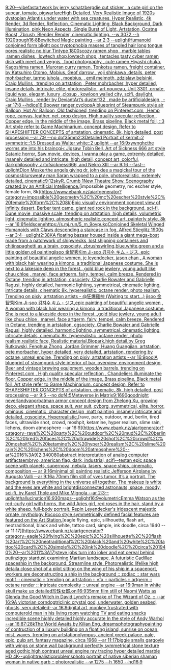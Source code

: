 [9:20](https://www.ebank.nz/aiartgenerator?category=9%3A20)[--vibefast](https://www.ebank.nz/aiartgenerator?category=--vibefast)[artwork by jerry schatzberg](https://www.ebank.nz/aiartgenerator?category=artwork%20by%20jerry%20schatzberg)[die cut sticker , a cute girl on the sup](https://www.ebank.nz/aiartgenerator?category=die%20cut%20sticker%20%2C%20a%20cute%20girl%20on%20the%20sup)[car, tomato, pig](https://www.ebank.nz/aiartgenerator?category=car%2C%20tomato%2C%20pig)[warfare](https://www.ebank.nz/aiartgenerator?category=warfare)[High Detailed, Very Realistic Image of 1920s dystopian Atlantis under water with sea creatures, Hyper Realistic, 4k Render, 3d Render, Reflection, Cinematic Lighting, Black Background, Dark Illumination, pink Neon Aspects, Single Burst of Light, Artstation, Ocatne Boost, Zbrush, Blender Render, cinematic lighting. --w 3072 --h 1920](https://www.ebank.nz/aiartgenerator?category=High%20Detailed%2C%20Very%20Realistic%20Image%20of%201920s%20dystopian%20Atlantis%20under%20water%20with%20sea%20creatures%2C%20Hyper%20Realistic%2C%204k%20Render%2C%203d%20Render%2C%20Reflection%2C%20Cinematic%20Lighting%2C%20Black%20Background%2C%20Dark%20Illumination%2C%20pink%20Neon%20Aspects%2C%20Single%20Burst%20of%20Light%2C%20Artstation%2C%20Ocatne%20Boost%2C%20Zbrush%2C%20Blender%20Render%2C%20cinematic%20lighting.%20--w%203072%20--h%201920)[](https://www.ebank.nz/aiartgenerator?category=)[trough](https://www.ebank.nz/aiartgenerator?category=trough)[16:8](https://www.ebank.nz/aiartgenerator?category=16%3A8)[Bewitched Magic painting --ar 2:3 --uplight](https://www.ebank.nz/aiartgenerator?category=Bewitched%20Magic%20painting%20--ar%202%3A3%20--uplight)[Humanoid conjoined form blight pox tryptophobia masses of tangled hair long tongue pores realistic no blur  Tintype 1800s](https://www.ebank.nz/aiartgenerator?category=Humanoid%20conjoined%20form%20blight%20pox%20tryptophobia%20masses%20of%20tangled%20hair%20long%20tongue%20pores%20realistic%20no%20blur%20%20Tintype%201800s)[cozy ramen shop , marble tables ,ramen dishes , lowtech shop,lowtech shop , tentacles,tasty cyber ramen dish with meet and veggis , food photography , cute ramen  Hiyashi chūka. Kagoshima ramen. Muroran curry ramen. Tonkotsu ramen, freight container, by Katsuhiro Otomo, Mobius, Geof darrow , yoji shinkawa ,details, peter mohrbacher, tarmo juhola , moebius, , emil melmoth, zdzislaw belsinki, Craig Mullins , trending on artstation , Peter mohrbacher, hyper detailed, insane details, intricate, elite, photorealistic , art nouveau, Unit 3301 ,ornate, liquid wax, elegant, luxury ,closup , kowloon walled city, scifi, daylight, Craig Mullins , render by DeviantArt’s duster132 , made by artificialdesign , --ar 17:8 --hd](https://www.ebank.nz/aiartgenerator?category=cozy%20ramen%20shop%20%2C%20marble%20tables%20%2Cramen%20dishes%20%2C%20lowtech%20shop%2Clowtech%20shop%20%2C%20tentacles%2Ctasty%20cyber%20ramen%20dish%20with%20meet%20and%20veggis%20%2C%20food%20photography%20%2C%20cute%20ramen%20%20Hiyashi%20ch%C5%ABka.%20Kagoshima%20ramen.%20Muroran%20curry%20ramen.%20Tonkotsu%20ramen%2C%20freight%20container%2C%20by%20Katsuhiro%20Otomo%2C%20Mobius%2C%20Geof%20darrow%20%2C%20yoji%20shinkawa%20%2Cdetails%2C%20peter%20mohrbacher%2C%20tarmo%20juhola%20%2C%20moebius%2C%20%2C%20emil%20melmoth%2C%20zdzislaw%20belsinki%2C%20Craig%20Mullins%20%2C%20trending%20on%20artstation%20%2C%20Peter%20mohrbacher%2C%20hyper%20detailed%2C%20insane%20details%2C%20intricate%2C%20elite%2C%20photorealistic%20%2C%20art%20nouveau%2C%20Unit%203301%20%2Cornate%2C%20liquid%20wax%2C%20elegant%2C%20luxury%20%2Cclosup%20%2C%20kowloon%20walled%20city%2C%20scifi%2C%20daylight%2C%20Craig%20Mullins%20%2C%20render%20by%20DeviantArt%E2%80%99s%20duster132%20%2C%20made%20by%20artificialdesign%20%2C%20--ar%2017%3A8%20--hd)[ice](https://www.ebank.nz/aiartgenerator?category=ice)[16:9](https://www.ebank.nz/aiartgenerator?category=16%3A9)[power ranger cyclops](https://www.ebank.nz/aiartgenerator?category=power%20ranger%20cyclops)[A blueprint of Steampunk style air Balloon,  Hot Air Balloon, Old fashioned, trending on Pinterest.com  , Hemp rope, canvas, leather, net, prop design, High quality specular reflection , Copper  edge, in the middle of the image, Brass pipeline,  Black metal foil,  ::3  Art style refer to Game Machinarium.  concept design, Refer to SHAPESHIFTER CONCEPTS  of artstation, cinematic,  8k, high detailed,  post processing    --ar 7:9   --no dof](https://www.ebank.nz/aiartgenerator?category=A%20blueprint%20of%20Steampunk%20style%20air%20Balloon%2C%20%20Hot%20Air%20Balloon%2C%20Old%20fashioned%2C%20trending%20on%20Pinterest.com%20%20%2C%20Hemp%20rope%2C%20canvas%2C%20leather%2C%20net%2C%20prop%20design%2C%20High%20quality%20specular%20reflection%20%2C%20Copper%20%20edge%2C%20in%20the%20middle%20of%20the%20image%2C%20Brass%20pipeline%2C%20%20Black%20metal%20foil%2C%20%20%3A%3A3%20%20Art%20style%20refer%20to%20Game%20Machinarium.%20%20concept%20design%2C%20Refer%20to%20SHAPESHIFTER%20CONCEPTS%20%20of%20artstation%2C%20cinematic%2C%20%208k%2C%20high%20detailed%2C%20%20post%20processing%20%20%20%20--ar%207%3A9%20%20%20--no%20dof)[35mm](https://www.ebank.nz/aiartgenerator?category=35mm)[2:3](https://www.ebank.nz/aiartgenerator?category=2%3A3)[Detailed Portrait of kermit::2 symmetric::1.5 Dressed as Walter white::2 uplight --ar 16:9](https://www.ebank.nz/aiartgenerator?category=Detailed%20Portrait%20of%20kermit%3A%3A2%20symmetric%3A%3A1.5%20Dressed%20as%20Walter%20white%3A%3A2%20uplight%20--ar%2016%3A9)[xywnghc](https://www.ebank.nz/aiartgenerator?category=xywnghc)[the worms ate into his brain](https://www.ebank.nz/aiartgenerator?category=the%20worms%20ate%20into%20his%20brain)[cgi](https://www.ebank.nz/aiartgenerator?category=cgi)[< Jigsaw Tobin Bell, Art of Sickness 666 art style Satanic horror, Saw movie, devices, I wanna play a game, extremly detailed, insanely detailed and intricate, high detail, concept art, colorful, darkphilosophy, artofsickness666, and Nekro XIII --ar 9:16 --fast](https://www.ebank.nz/aiartgenerator?category=%3C%20Jigsaw%20Tobin%20Bell%2C%20Art%20of%20Sickness%20666%20art%20style%20Satanic%20horror%2C%20Saw%20movie%2C%20devices%2C%20I%20wanna%20play%20a%20game%2C%20extremly%20detailed%2C%20insanely%20detailed%20and%20intricate%2C%20high%20detail%2C%20concept%20art%2C%20colorful%2C%20darkphilosophy%2C%20artofsickness666%2C%20and%20Nekro%20XIII%20--ar%209%3A16%20--fast)[--uplight](https://www.ebank.nz/aiartgenerator?category=--uplight)[Dion Mesker](https://www.ebank.nz/aiartgenerator?category=Dion%20Mesker)[the angels giving dr. john dee a magickal tour of the cosmos](https://www.ebank.nz/aiartgenerator?category=the%20angels%20giving%20dr.%20john%20dee%20a%20magickal%20tour%20of%20the%20cosmos)[blur](https://www.ebank.nz/aiartgenerator?category=blur)[sweaty man Saran wrapped to a pole. photorealistic, extemely detailed, cinematic](https://www.ebank.nz/aiartgenerator?category=sweaty%20man%20Saran%20wrapped%20to%20a%20pole.%20photorealistic%2C%20extemely%20detailed%2C%20cinematic)[9:12](https://www.ebank.nz/aiartgenerator?category=9%3A12)[sky](https://www.ebank.nz/aiartgenerator?category=sky)[R. Crumb ](https://www.ebank.nz/aiartgenerator?category=R.%20Crumb%20)[1](https://www.ebank.nz/aiartgenerator?category=1)[New Theatre Show. Scenography created by an Artificial Intelligence.](https://www.ebank.nz/aiartgenerator?category=New%20Theatre%20Show.%20Scenography%20created%20by%20an%20Artificial%20Intelligence.)[impossible geometry, mc escher style, female form, 8k](https://www.ebank.nz/aiartgenerator?category=impossible%20geometry%2C%20mc%20escher%20style%2C%20female%20form%2C%208k)[Epic visually environment concept view of  infinity desert, Berber tent camp, giant red rock in the background, sci-fi, Dune movie, massive scale, trending on artstation, high details, volumetric light, cinematic lighting, atmospheric realistic,concept art, painterly style, 8k --ar 16:6](https://www.ebank.nz/aiartgenerator?category=Epic%20visually%20environment%20concept%20view%20of%20%20infinity%20desert%2C%20Berber%20tent%20camp%2C%20giant%20red%20rock%20in%20the%20background%2C%20sci-fi%2C%20Dune%20movie%2C%20massive%20scale%2C%20trending%20on%20artstation%2C%20high%20details%2C%20volumetric%20light%2C%20cinematic%20lighting%2C%20atmospheric%20realistic%2Cconcept%20art%2C%20painterly%20style%2C%208k%20--ar%2016%3A6)[field](https://www.ebank.nz/aiartgenerator?category=field)[scene](https://www.ebank.nz/aiartgenerator?category=scene)[<https://s.mj.run/5_m_9ovpukg>](https://www.ebank.nz/aiartgenerator?category=%3Chttps%3A//s.mj.run/5_m_9ovpukg%3E)[Conjoined Skeletal Winged Humanoids with Claws descending a staircase in fog, Alfred Stieglitz 1900s --ar 3:4](https://www.ebank.nz/aiartgenerator?category=Conjoined%20Skeletal%20Winged%20Humanoids%20with%20Claws%20descending%20a%20staircase%20in%20fog%2C%20Alfred%20Stieglitz%201900s%20--ar%203%3A4)[--uplight](https://www.ebank.nz/aiartgenerator?category=--uplight)[2:3](https://www.ebank.nz/aiartgenerator?category=2%3A3)[8K](https://www.ebank.nz/aiartgenerator?category=8K)[A floating bazaar housed inside a giant mega-boat made from a patchwork of shipwrecks, lost shipping containers and chitin](https://www.ebank.nz/aiartgenerator?category=A%20floating%20bazaar%20housed%20inside%20a%20giant%20mega-boat%20made%20from%20a%20patchwork%20of%20shipwrecks%2C%20lost%20shipping%20containers%20and%20chitin)[spaghetti as a brain, cgsociety, zbrush](https://www.ebank.nz/aiartgenerator?category=spaghetti%20as%20a%20brain%2C%20cgsociety%2C%20zbrush)[swirling,blue.white,green and a little golden,oil painting](https://www.ebank.nz/aiartgenerator?category=swirling%2Cblue.white%2Cgreen%20and%20a%20little%20golden%2Coil%20painting)[jisoo 金智秀Kim Ji-soo 김지수 キム・ジス, epic painting of beautiful angelic women, jc leyendecker, jason chan , A woman with black hair wearing a kimono, a traditional Japanese costume. She is next to a lakeside deep in the forest..,gold blue jewlery, young adult like chuu chloe , marvel, face artgerm, fairy, tempel, calm breeze, Rendered in Octane, trending in artstation, cgsociety, Charlie Bowater and Gabrielle Ragusi, highly detailed, harmonic lighting, symmetrical, cinematic lighting, intricate details, cinematic 8k, hyperealistic, octane render, photo realism, Trending on pixiv, artstation artists - @狂爆雞神 (Waiting to start...) jisoo 金智秀Kim Ji-soo 김지수 キム・ジス,epic painting of beautiful angelic women , A woman with black hair wearing a kimono, a traditional Japanese costume. She is next to a lakeside deep in the forest..,gold blue jewlery, young adult like chuu chloe , marvel, face artgerm, fairy, tempel, calm breeze, Rendered in Octane, trending in artstation, cgsociety, Charlie Bowater and Gabrielle Ragusi, highly detailed, harmonic lighting, symmetrical, cinematic lighting, intricate details, cinematic 8k, hyperealistic, octane render, photo realism,realistic face, Realistic material,Biopark,high detail,by Greg Rutkowski, Fenghua Zhong, Jordan Grimmer, Huang Guangjian, artstation, pete morbacher, hyper detailed, very detailed, artstation, rendering by octane, unreal engine, Trending on pixiv, artstation artists --ar 16:9](https://www.ebank.nz/aiartgenerator?category=jisoo%20%E9%87%91%E6%99%BA%E7%A7%80Kim%20Ji-soo%20%EA%B9%80%EC%A7%80%EC%88%98%20%E3%82%AD%E3%83%A0%E3%83%BB%E3%82%B8%E3%82%B9%2C%20epic%20painting%20of%20beautiful%20angelic%20women%2C%20jc%20leyendecker%2C%20jason%20chan%20%2C%20A%20woman%20with%20black%20hair%20wearing%20a%20kimono%2C%20a%20traditional%20Japanese%20costume.%20She%20is%20next%20to%20a%20lakeside%20deep%20in%20the%20forest..%2Cgold%20blue%20jewlery%2C%20young%20adult%20like%20chuu%20chloe%20%2C%20marvel%2C%20face%20artgerm%2C%20fairy%2C%20tempel%2C%20calm%20breeze%2C%20Rendered%20in%20Octane%2C%20trending%20in%20artstation%2C%20cgsociety%2C%20Charlie%20Bowater%20and%20Gabrielle%20Ragusi%2C%20highly%20detailed%2C%20harmonic%20lighting%2C%20symmetrical%2C%20cinematic%20lighting%2C%20intricate%20details%2C%20cinematic%208k%2C%20hyperealistic%2C%20octane%20render%2C%20photo%20realism%2C%20Trending%20on%20pixiv%2C%20artstation%20artists%20-%20%40%E7%8B%82%E7%88%86%E9%9B%9E%E7%A5%9E%20%28Waiting%20to%20start...%29%20jisoo%20%E9%87%91%E6%99%BA%E7%A7%80Kim%20Ji-soo%20%EA%B9%80%EC%A7%80%EC%88%98%20%E3%82%AD%E3%83%A0%E3%83%BB%E3%82%B8%E3%82%B9%2Cepic%20painting%20of%20beautiful%20angelic%20women%20%2C%20A%20woman%20with%20black%20hair%20wearing%20a%20kimono%2C%20a%20traditional%20Japanese%20costume.%20She%20is%20next%20to%20a%20lakeside%20deep%20in%20the%20forest..%2Cgold%20blue%20jewlery%2C%20young%20adult%20like%20chuu%20chloe%20%2C%20marvel%2C%20face%20artgerm%2C%20fairy%2C%20tempel%2C%20calm%20breeze%2C%20Rendered%20in%20Octane%2C%20trending%20in%20artstation%2C%20cgsociety%2C%20Charlie%20Bowater%20and%20Gabrielle%20Ragusi%2C%20highly%20detailed%2C%20harmonic%20lighting%2C%20symmetrical%2C%20cinematic%20lighting%2C%20intricate%20details%2C%20cinematic%208k%2C%20hyperealistic%2C%20octane%20render%2C%20photo%20realism%2Crealistic%20face%2C%20Realistic%20material%2CBiopark%2Chigh%20detail%2Cby%20Greg%20Rutkowski%2C%20Fenghua%20Zhong%2C%20Jordan%20Grimmer%2C%20Huang%20Guangjian%2C%20artstation%2C%20pete%20morbacher%2C%20hyper%20detailed%2C%20very%20detailed%2C%20artstation%2C%20rendering%20by%20octane%2C%20unreal%20engine%2C%20Trending%20on%20pixiv%2C%20artstation%20artists%20--ar%2016%3A9)[pool](https://www.ebank.nz/aiartgenerator?category=pool)[A blueprint of steampunk style interior of bar,  overview, environment  design,  Beer and vintage brewing equipment, wooden barrels,  trending on Pinterest.com  , High quality specular reflection ,  Chandeliers illuminate the floor, Copper  edge, in the middle of the image, Brass pipeline,  Black metal foil,  Art style refer to Game Machinarium.  concept design, Refer to SHAPESHIFTER CONCEPTS  of artstation, cinematic,  8k, high detailed,  post processing    --ar 9:5   --no dof](https://www.ebank.nz/aiartgenerator?category=A%20blueprint%20of%20steampunk%20style%20interior%20of%20bar%2C%20%20overview%2C%20environment%20%20design%2C%20%20Beer%20and%20vintage%20brewing%20equipment%2C%20wooden%20barrels%2C%20%20trending%20on%20Pinterest.com%20%20%2C%20High%20quality%20specular%20reflection%20%2C%20%20Chandeliers%20illuminate%20the%20floor%2C%20Copper%20%20edge%2C%20in%20the%20middle%20of%20the%20image%2C%20Brass%20pipeline%2C%20%20Black%20metal%20foil%2C%20%20Art%20style%20refer%20to%20Game%20Machinarium.%20%20concept%20design%2C%20Refer%20to%20SHAPESHIFTER%20CONCEPTS%20%20of%20artstation%2C%20cinematic%2C%20%208k%2C%20high%20detailed%2C%20%20post%20processing%20%20%20%20--ar%209%3A5%20%20%20--no%20dof)[4:5](https://www.ebank.nz/aiartgenerator?category=4%3A5)[Metaverse in Matrix](https://www.ebank.nz/aiartgenerator?category=Metaverse%20in%20Matrix)[9:16](https://www.ebank.nz/aiartgenerator?category=9%3A16)[90](https://www.ebank.nz/aiartgenerator?category=90)[goodnight neverland](https://www.ebank.nz/aiartgenerator?category=goodnight%20neverland)[vapor](https://www.ebank.nz/aiartgenerator?category=vapor)[batman armor concept design from Zhelong Xu, growing deco, elegant shape, space suit, war suit, cyborg, symmetrical, elite, horror, ominous, cinematic, character design, matt painting, insanely intricate and detailed, cgsociety, Hyperrealistic.](https://www.ebank.nz/aiartgenerator?category=batman%20armor%20concept%20design%20from%20Zhelong%20Xu%2C%20growing%20deco%2C%20elegant%20shape%2C%20space%20suit%2C%20war%20suit%2C%20cyborg%2C%20symmetrical%2C%20elite%2C%20horror%2C%20ominous%2C%20cinematic%2C%20character%20design%2C%20matt%20painting%2C%20insanely%20intricate%20and%20detailed%2C%20cgsociety%2C%20Hyperrealistic.)[rave, party, outdoor, mud, berlin, tired faces, ultrawide shot, crowd, moshpit, ketamine, hyper realism, slime rain, lichens, doom atmosphere --ar 16:9](https://www.ebank.nz/aiartgenerator?category=rave%2C%20party%2C%20outdoor%2C%20mud%2C%20berlin%2C%20tired%20faces%2C%20ultrawide%20shot%2C%20crowd%2C%20moshpit%2C%20ketamine%2C%20hyper%20realism%2C%20slime%20rain%2C%20lichens%2C%20doom%20atmosphere%20--ar%2016%3A9)[2:3](https://www.ebank.nz/aiartgenerator?category=2%3A3)[400](https://www.ebank.nz/aiartgenerator?category=400)[80](https://www.ebank.nz/aiartgenerator?category=80)[abstract interpretation of analog computer artifacts](https://www.ebank.nz/aiartgenerator?category=abstract%20interpretation%20of%20analog%20computer%20artifacts)[embryo, american flag, dark, industrial, scifi](https://www.ebank.nz/aiartgenerator?category=embryo%2C%20american%20flag%2C%20dark%2C%20industrial%2C%20scifi)[--test](https://www.ebank.nz/aiartgenerator?category=--test)[an epic space scene with planets, supernova, nebula, lasers, space ships, cinematic, composition — ar 9:16](https://www.ebank.nz/aiartgenerator?category=an%20epic%20space%20scene%20with%20planets%2C%20supernova%2C%20nebula%2C%20lasers%2C%20space%20ships%2C%20cinematic%2C%20composition%20%E2%80%94%20ar%209%3A16)[minimal oil painting realistic Jefferson Airplane by Augusto Valli --ar 9:16](https://www.ebank.nz/aiartgenerator?category=minimal%20oil%20painting%20realistic%20Jefferson%20Airplane%20by%20Augusto%20Valli%20--ar%209%3A16)[a 70mm film still of yves tumor. It’s a portrait. The background is everything in the universe all together. The makeup is white and the eyes are white and bright](https://www.ebank.nz/aiartgenerator?category=a%2070mm%20film%20still%20of%20yves%20tumor.%20It%E2%80%99s%20a%20portrait.%20The%20background%20is%20everything%20in%20the%20universe%20all%20together.%20The%20makeup%20is%20white%20and%20the%20eyes%20are%20white%20and%20bright)[disconnected astronauts, space, moody, sci-fi, by Karel Thole and Mike Mignola --ar 2:3](https://www.ebank.nz/aiartgenerator?category=disconnected%20astronauts%2C%20space%2C%20moody%2C%20sci-fi%2C%20by%20Karel%20Thole%20and%20Mike%20Mignola%20--ar%202%3A3)[--uplight](https://www.ebank.nz/aiartgenerator?category=--uplight)[hallucination](https://www.ebank.nz/aiartgenerator?category=hallucination)[16:9](https://www.ebank.nz/aiartgenerator?category=16%3A9)[30](https://www.ebank.nz/aiartgenerator?category=30)[maps](https://www.ebank.nz/aiartgenerator?category=maps)[--uplight](https://www.ebank.nz/aiartgenerator?category=--uplight)[16:9](https://www.ebank.nz/aiartgenerator?category=16%3A9)[volumetric](https://www.ebank.nz/aiartgenerator?category=volumetric)[Emma Watson as the red-curly girl with horns, the wild Aries girl, red roses in the hair. stand by a white sheep. full-body portrait, Repin Leyendecker's iridescent majestic ornate, mythology Rococo style,symmetrically defined facial features are featured on the Art Station.](https://www.ebank.nz/aiartgenerator?category=Emma%20Watson%20as%20the%20red-curly%20girl%20with%20horns%2C%20the%20wild%20Aries%20girl%2C%20red%20roses%20in%20the%20hair.%20stand%20by%20a%20white%20sheep.%20full-body%20portrait%2C%20Repin%20Leyendecker%27s%20iridescent%20majestic%20ornate%2C%20mythology%20Rococo%20style%2Csymmetrically%20defined%20facial%20features%20are%20featured%20on%20the%20Art%20Station.)[eagle flying, epic, sillhouette, flash art, neotraditional, black and white, tattoo card, simple, ink doodle, circa 1940 --ar 11:17](https://www.ebank.nz/aiartgenerator?category=eagle%20flying%2C%20epic%2C%20sillhouette%2C%20flash%20art%2C%20neotraditional%2C%20black%20and%20white%2C%20tattoo%20card%2C%20simple%2C%20ink%20doodle%2C%20circa%201940%20--ar%2011%3A17)[steve jobs turn into joker and eat cereal behind putin](https://www.ebank.nz/aiartgenerator?category=steve%20jobs%20turn%20into%20joker%20and%20eat%20cereal%20behind%20putin)[ziggy stardust examining Martian landscape. A futuristic Cadillac spaceship in the background. Streamline style. Photorealistic lifelike high detail](https://www.ebank.nz/aiartgenerator?category=ziggy%20stardust%20examining%20Martian%20landscape.%20A%20futuristic%20Cadillac%20spaceship%20in%20the%20background.%20Streamline%20style.%20Photorealistic%20lifelike%20high%20detail)[a close shot of a pilot sitting on the wing of his ship in a spaceport, workers are deconstructing a ship in the background :: zodiac :: star wars motif :: cinematic :: trending on artstation :: vfx :: particles :: artgerm :: octane render :: intricate complexity :: unreal engine --ar 16:9](https://www.ebank.nz/aiartgenerator?category=a%20close%20shot%20of%20a%20pilot%20sitting%20on%20the%20wing%20of%20his%20ship%20in%20a%20spaceport%2C%20workers%20are%20deconstructing%20a%20ship%20in%20the%20background%20%3A%3A%20zodiac%20%3A%3A%20star%20wars%20motif%20%3A%3A%20cinematic%20%3A%3A%20trending%20on%20artstation%20%3A%3A%20vfx%20%3A%3A%20particles%20%3A%3A%20artgerm%20%3A%3A%20octane%20render%20%3A%3A%20intricate%20complexity%20%3A%3A%20unreal%20engine%20--ar%2016%3A9)[man in white skull make up detailed](https://www.ebank.nz/aiartgenerator?category=man%20in%20white%20skull%20make%20up%20detailed)[珍珠女郎,oni](https://www.ebank.nz/aiartgenerator?category=%E7%8F%8D%E7%8F%A0%E5%A5%B3%E9%83%8E%2Coni)[16:9](https://www.ebank.nz/aiartgenerator?category=16%3A9)[35mm film still of Naomi Watts as Glenda the Good Witch in David Lynch's remake of The Wizard of Oz. :: --ar 16:9](https://www.ebank.nz/aiartgenerator?category=35mm%20film%20still%20of%20Naomi%20Watts%20as%20Glenda%20the%20Good%20Witch%20in%20David%20Lynch%27s%20remake%20of%20The%20Wizard%20of%20Oz.%20%3A%3A%20--ar%2016%3A9)[A victorian corndog](https://www.ebank.nz/aiartgenerator?category=A%20victorian%20corndog)[triclinic crystal god, underwater, golden seabed, ghosts, very detailed--ar 16:9](https://www.ebank.nz/aiartgenerator?category=triclinic%20crystal%20god%2C%20underwater%2C%20golden%20seabed%2C%20ghosts%2C%20very%20detailed--ar%2016%3A9)[digital art, monkey frustrated with computer](https://www.ebank.nz/aiartgenerator?category=digital%20art%2C%20monkey%20frustrated%20with%20computer)[old man in his living room watching TV and eating snacks incredible scene highly detailed highly accurate In the style of Andy Warhol --ar 16:8](https://www.ebank.nz/aiartgenerator?category=old%20man%20in%20his%20living%20room%20watching%20TV%20and%20eating%20snacks%20incredible%20scene%20highly%20detailed%20highly%20accurate%20In%20the%20style%20of%20Andy%20Warhol%20--ar%2016%3A8)[7:2](https://www.ebank.nz/aiartgenerator?category=7%3A2)[8k](https://www.ebank.nz/aiartgenerator?category=8k)[The World Awaits by Kilian Eng, dreams](https://www.ebank.nz/aiartgenerator?category=The%20World%20Awaits%20by%20Kilian%20Eng%2C%20dreams)[photography](https://www.ebank.nz/aiartgenerator?category=photography)[painting of contruction of a lluxury building  on a floating island, sunrise on ocean, mist, waves, trending on artstation](https://www.ebank.nz/aiartgenerator?category=painting%20of%20contruction%20of%20a%20lluxury%20building%20%20on%20a%20floating%20island%2C%20sunrise%20on%20ocean%2C%20mist%2C%20waves%2C%20trending%20on%20artstation)[olympus, ancient greek palace, pale, epic, pulp art, fantasy magazine, circa 1968 --ar 11:17](https://www.ebank.nz/aiartgenerator?category=olympus%2C%20ancient%20greek%20palace%2C%20pale%2C%20epic%2C%20pulp%20art%2C%20fantasy%20magazine%2C%20circa%201968%20--ar%2011%3A17)[biggie smalls gargoyle with wings on stone wall background perfectly symmetrical stone texture aged gothic high contrast unreal engine ray tracing hyper detailed marble HD 4K](https://www.ebank.nz/aiartgenerator?category=biggie%20smalls%20gargoyle%20with%20wings%20on%20stone%20wall%20background%20perfectly%20symmetrical%20stone%20texture%20aged%20gothic%20high%20contrast%20unreal%20engine%20ray%20tracing%20hyper%20detailed%20marble%20HD%204K)[--uplight](https://www.ebank.nz/aiartgenerator?category=--uplight)[realistic](https://www.ebank.nz/aiartgenerator?category=realistic)[problems](https://www.ebank.nz/aiartgenerator?category=problems)[photo portrait of native siberian shaman woman in native garb :: photorealistic --w 1275 --h 1650 --hd](https://www.ebank.nz/aiartgenerator?category=photo%20portrait%20of%20native%20siberian%20shaman%20woman%20in%20native%20garb%20%3A%3A%20photorealistic%20--w%201275%20--h%201650%20--hd)[16:9](https://www.ebank.nz/aiartgenerator?category=16%3A9)
